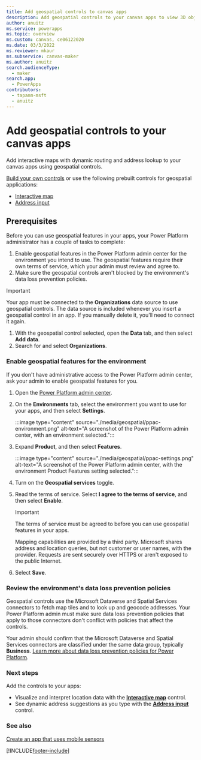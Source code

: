 ```yaml
---
title: Add geospatial controls to canvas apps
description: Add geospatial controls to your canvas apps to view 3D objects and 2D images in the real world using mixed-reality features in Power Apps. 
author: anuitz
ms.service: powerapps
ms.topic: overview
ms.custom: canvas, ce06122020
ms.date: 03/3/2022
ms.reviewer: mkaur
ms.subservice: canvas-maker
ms.author: anuitz
search.audienceType: 
  - maker
search.app: 
  - PowerApps
contributors:
  - tapanm-msft
  - anuitz
---
```


# Add geospatial controls to your canvas apps

Add interactive maps with dynamic routing and address lookup to your canvas apps using geospatial controls.

[Build your own controls](../../developer/component-framework/custom-controls-overview.md) or use the following prebuilt controls for geospatial applications:

- [Interactive map](geospatial-component-map.md)
- [Address input](geospatial-component-input-address.md)

## Prerequisites

Before you can use geospatial features in your apps, your Power Platform administrator has a couple of tasks to complete:

1. Enable geospatial features in the Power Platform admin center for the environment you intend to use. The geospatial features require their own terms of service, which your admin must review and agree to.
2. Make sure the geospatial controls aren't blocked by the environment's data loss prevention policies.

>[!IMPORTANT]
>Your app must be connected to the **Organizations** data source to use geospatial controls. The data source is included whenever you insert a geospatial control in an app. If you manually delete it, you'll need to connect it again.
>
>1. With the geospatial control selected, open the **Data** tab, and then select **Add data**.
>2. Search for and select **Organizations**.

### Enable geospatial features for the environment

If you don't have administrative access to the Power Platform admin center, ask your admin to enable geospatial features for you.

1. Open the [Power Platform admin center](https://admin.powerplatform.microsoft.com).
1. On the **Environments** tab, select the environment you want to use for your apps, and then select **Settings**.

    :::image type="content" source="./media/geospatial/ppac-environment.png" alt-text="A screenshot of the Power Platform admin center, with an environment selected.":::

1. Expand **Product**, and then select **Features**.

    :::image type="content" source="./media/geospatial/ppac-settings.png" alt-text="A screenshot of the Power Platform admin center, with the environment Product Features setting selected.":::

1. Turn on the **Geospatial services** toggle.
1. Read the terms of service. Select **I agree to the terms of service**, and then select **Enable**.

    >[!IMPORTANT]
    >
    >The terms of service must be agreed to before you can use geospatial features in your apps.
    >
    >Mapping capabilities are provided by a third party. Microsoft shares address and location queries, but not customer or user names, with the provider. Requests are sent securely over HTTPS or aren't exposed to the public Internet.

1. Select **Save**.



### Review the environment's data loss prevention policies

Geospatial controls use the Microsoft Dataverse and Spatial Services connectors to fetch map tiles and to look up and geocode addresses. Your Power Platform admin must make sure data loss prevention policies that apply to those connectors don't conflict with policies that affect the controls.

Your admin should confirm that the Microsoft Dataverse and Spatial Services connectors are classified under the same data group, typically **Business**. [Learn more about data loss prevention policies for Power Platform](/power-platform/admin/prevent-data-loss).

### Next steps

Add the controls to your apps:

- Visualize and interpret location data with the **[Interactive map](geospatial-component-map.md)** control.
- See dynamic address suggestions as you type with the **[Address input](geospatial-component-input-address.md)** control.

### See also

[Create an app that uses mobile sensors](how-to/mobile-sensors.md)

[!INCLUDE[footer-include](../../includes/footer-banner.md)]
